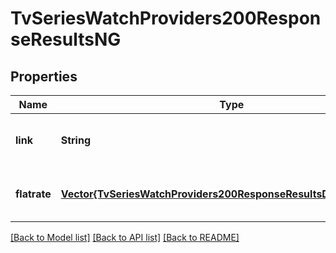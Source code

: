 # TvSeriesWatchProviders200ResponseResultsNG


## Properties
Name | Type | Description | Notes
------------ | ------------- | ------------- | -------------
**link** | **String** |  | [optional] [default to nothing]
**flatrate** | [**Vector{TvSeriesWatchProviders200ResponseResultsDZFlatrateInner}**](TvSeriesWatchProviders200ResponseResultsDZFlatrateInner.md) |  | [optional] [default to nothing]


[[Back to Model list]](../README.md#models) [[Back to API list]](../README.md#api-endpoints) [[Back to README]](../README.md)


